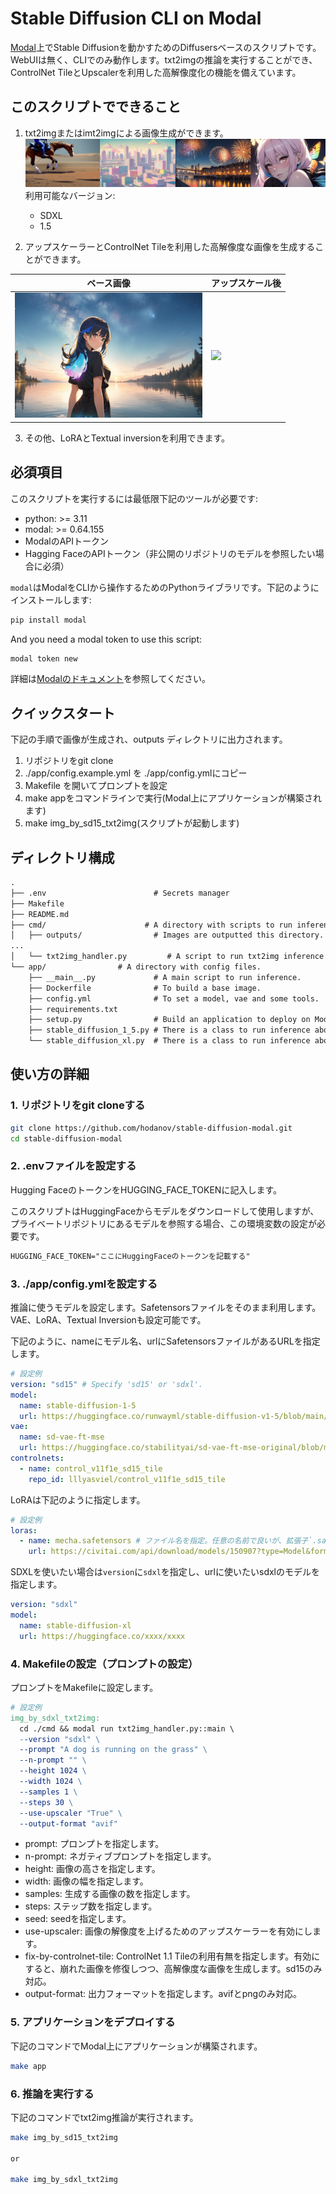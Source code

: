 # Stable Diffusion CLI on Modal

[Modal](https://modal.com/)上でStable Diffusionを動かすためのDiffusersベースのスクリプトです。WebUIは無く、CLIでのみ動作します。txt2imgの推論を実行することができ、ControlNet TileとUpscalerを利用した高解像度化の機能を備えています。

## このスクリプトでできること

1. txt2imgまたはimt2imgによる画像生成ができます。
  ![txt2imgでの生成画像例](assets/20230902_tile_imgs.png)
  利用可能なバージョン:
    - SDXL
    - 1.5

2. アップスケーラーとControlNet Tileを利用した高解像度な画像を生成することができます。

| ベース画像                                                       | アップスケール後                                                 |
| ---------------------------------------------------------------- | ---------------------------------------------------------------- |
| <img src="assets/20230708204347_1172778945_0_0.png" width="300"> | <img src="assets/20230708204347_1172778945_0_2.png" width="300"> |

3. その他、LoRAとTextual inversionを利用できます。

## 必須項目

このスクリプトを実行するには最低限下記のツールが必要です:

- python: >= 3.11
- modal: >= 0.64.155
- ModalのAPIトークン
- Hagging FaceのAPIトークン（非公開のリポジトリのモデルを参照したい場合に必須）

`modal`はModalをCLIから操作するためのPythonライブラリです。下記のようにインストールします:

```bash
pip install modal
```

And you need a modal token to use this script:

```bash
modal token new
```

詳細は[Modalのドキュメント](https://modal.com/docs/guide)を参照してください。

## クイックスタート

下記の手順で画像が生成され、outputs ディレクトリに出力されます。

1. リポジトリをgit clone
2. ./app/config.example.yml を ./app/config.ymlにコピー
3. Makefile を開いてプロンプトを設定
4. make appをコマンドラインで実行(Modal上にアプリケーションが構築されます)
5. make img_by_sd15_txt2img(スクリプトが起動します)

## ディレクトリ構成

```txt
.
├── .env                        # Secrets manager
├── Makefile
├── README.md
├── cmd/                      # A directory with scripts to run inference.
│   ├── outputs/                # Images are outputted this directory.
...
│   └── txt2img_handler.py         # A script to run txt2img inference.
└── app/                # A directory with config files.
    ├── __main__.py             # A main script to run inference.
    ├── Dockerfile              # To build a base image.
    ├── config.yml              # To set a model, vae and some tools.
    ├── requirements.txt
    ├── setup.py                # Build an application to deploy on Modal.
    ├── stable_diffusion_1_5.py # There is a class to run inference about sd15.
    └── stable_diffusion_xl.py  # There is a class to run inference about sdxl.
```

## 使い方の詳細

### 1. リポジトリをgit cloneする

```bash
git clone https://github.com/hodanov/stable-diffusion-modal.git
cd stable-diffusion-modal
```

### 2. .envファイルを設定する

Hugging FaceのトークンをHUGGING_FACE_TOKENに記入します。

このスクリプトはHuggingFaceからモデルをダウンロードして使用しますが、プライベートリポジトリにあるモデルを参照する場合、この環境変数の設定が必要です。

```txt
HUGGING_FACE_TOKEN="ここにHuggingFaceのトークンを記載する"
```

### 3. ./app/config.ymlを設定する

推論に使うモデルを設定します。Safetensorsファイルをそのまま利用します。VAE、LoRA、Textual Inversionも設定可能です。

下記のように、nameにモデル名、urlにSafetensorsファイルがあるURLを指定します。

```yml
# 設定例
version: "sd15" # Specify 'sd15' or 'sdxl'.
model:
  name: stable-diffusion-1-5
  url: https://huggingface.co/runwayml/stable-diffusion-v1-5/blob/main/v1-5-pruned.safetensors # Specify URL for the safetensor file.
vae:
  name: sd-vae-ft-mse
  url: https://huggingface.co/stabilityai/sd-vae-ft-mse-original/blob/main/vae-ft-mse-840000-ema-pruned.safetensors
controlnets:
  - name: control_v11f1e_sd15_tile
    repo_id: lllyasviel/control_v11f1e_sd15_tile
```

LoRAは下記のように指定します。

```yml
# 設定例
loras:
  - name: mecha.safetensors # ファイル名を指定。任意の名前で良いが、拡張子`.safetensors`は必須。
    url: https://civitai.com/api/download/models/150907?type=Model&format=SafeTensor # ダウンロードリンクを指定
```

SDXLを使いたい場合は`version`に`sdxl`を指定し、urlに使いたいsdxlのモデルを指定します。

```yml
version: "sdxl"
model:
  name: stable-diffusion-xl
  url: https://huggingface.co/xxxx/xxxx
```

### 4. Makefileの設定（プロンプトの設定）

プロンプトをMakefileに設定します。

```makefile
# 設定例
img_by_sdxl_txt2img:
  cd ./cmd && modal run txt2img_handler.py::main \
  --version "sdxl" \
  --prompt "A dog is running on the grass" \
  --n-prompt "" \
  --height 1024 \
  --width 1024 \
  --samples 1 \
  --steps 30 \
  --use-upscaler "True" \
  --output-format "avif"
```

- prompt: プロンプトを指定します。
- n-prompt: ネガティブプロンプトを指定します。
- height: 画像の高さを指定します。
- width: 画像の幅を指定します。
- samples: 生成する画像の数を指定します。
- steps: ステップ数を指定します。
- seed: seedを指定します。
- use-upscaler: 画像の解像度を上げるためのアップスケーラーを有効にします。
- fix-by-controlnet-tile: ControlNet 1.1 Tileの利用有無を指定します。有効にすると、崩れた画像を修復しつつ、高解像度な画像を生成します。sd15のみ対応。
- output-format: 出力フォーマットを指定します。avifとpngのみ対応。

### 5. アプリケーションをデプロイする

下記のコマンドでModal上にアプリケーションが構築されます。

```bash
make app
```

### 6. 推論を実行する

下記のコマンドでtxt2img推論が実行されます。

```bash
make img_by_sd15_txt2img

or

make img_by_sdxl_txt2img
```

